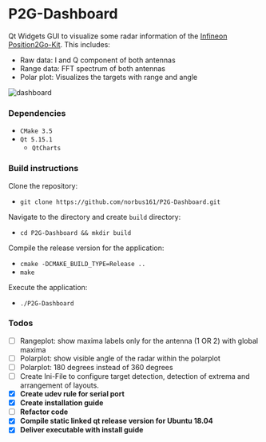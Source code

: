 # P2G-Dashboard

Qt Widgets GUI to visualize some radar information of the [Infineon Position2Go-Kit](https://www.infineon.com/cms/en/product/evaluation-boards/demo-position2go/?redirId=102975). 
This includes: 

- Raw data: I and Q component of both antennas
- Range data: FFT spectrum of both antennas
- Polar plot: Visualizes the targets with range and angle

![dashboard](https://github.com/norbus161/P2G-Dashboard/blob/main/doc/img/dashboard.JPG)

### Dependencies

* `CMake 3.5`
* `Qt 5.15.1`
  * `QtCharts`

### Build instructions 

Clone the repository:

- `git clone https://github.com/norbus161/P2G-Dashboard.git`

Navigate to the directory and create `build` directory:

- `cd P2G-Dashboard && mkdir build`

Compile the release version for the application:

- `cmake -DCMAKE_BUILD_TYPE=Release ..`
- `make` 

Execute the application:

- `./P2G-Dashboard`

### Todos

- [ ] Rangeplot: show maxima labels only for the antenna (1 OR 2) with global maxima
- [ ] Polarplot: show visible angle of the radar within the polarplot
- [ ] Polarplot: 180 degrees instead of 360 degrees
- [ ] Create Ini-File to configure target detection, detection of extrema and arrangement of  layouts.
- [x] **Create udev rule for serial port** 
- [x] **Create installation guide**
- [ ] **Refactor code**
- [x] **Compile static linked qt release version for Ubuntu 18.04**
- [x] **Deliver executable with install guide**
